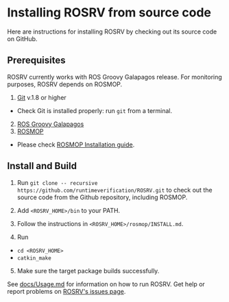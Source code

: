 # Installing ROSRV from source code

Here are instructions for installing ROSRV by checking out its source code on 
GitHub.

## Prerequisites

ROSRV currently works with ROS Groovy Galapagos release. For monitoring 
purposes, ROSRV depends on ROSMOP.

1. [Git](http://git-scm.com/book/en/Getting-Started-Installing-Git)
v.1.8 or higher
 * Check Git is installed properly: run `git` from a terminal.
2. [ROS Groovy Galapagos](http://wiki.ros.org/groovy)
3. [ROSMOP](http://fsl.cs.illinois.edu/index.php/ROSMOP)
 * Please check [ROSMOP Installation guide](rosmop/INSTALL.md).

## Install and Build

1. Run `git clone -- recursive https://github.com/runtimeverification/ROSRV.git` 
to check out the source code from the Github repository, including ROSMOP.

2. Add `<ROSRV_HOME>/bin` to your PATH.

3. Follow the instructions in `<ROSRV_HOME>/rosmop/INSTALL.md`.

4. Run 
 * `cd <ROSRV_HOME>`
 * `catkin_make`

5. Make sure the target package builds successfully.

See [docs/Usage.md](docs/Usage.md) for information on how to run ROSRV.
Get help or report problems on
[ROSRV's issues page](https://github.com/runtimeverification/ROSRV/issues).
